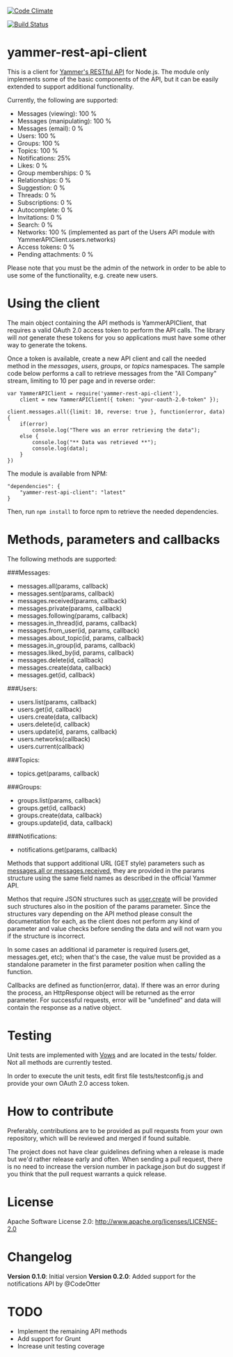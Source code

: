 [![Code Climate](https://codeclimate.com/github/oscarrenalias/yammer-rest-api-client-node.png)](https://codeclimate.com/github/oscarrenalias/yammer-rest-api-client-node)

[![Build Status](https://travis-ci.org/oscarrenalias/yammer-rest-api-client-node.png?branch=master)](https://travis-ci.org/oscarrenalias/yammer-rest-api-client-node)

yammer-rest-api-client
======================
This is a client for [Yammer's RESTful API](https://developer.yammer.com/api) for Node.js. The module only implements some of the basic components of the API, but it can be easily extended to support additional functionality.

Currently, the following are supported:

* Messages (viewing): 100 %
* Messages (manipulating): 100 %
* Messages (email): 0 %
* Users: 100 % 
* Groups: 100 %
* Topics: 100 %
* Notifications: 25%
* Likes: 0 %
* Group memberships: 0 %
* Relationships: 0 %
* Suggestion: 0 %
* Threads: 0 %
* Subscriptions: 0 %
* Autocomplete: 0 %
* Invitations: 0 %
* Search: 0 %
* Networks: 100 % (implemented as part of the Users API module with YammerAPIClient.users.networks)
* Access tokens: 0 %
* Pending attachments: 0 %

Please note that you must be the admin of the network in order to be able to use some of the functionality, e.g. create new users.

Using the client
================

The main object containing the API methods is YammerAPIClient, that requires a valid OAuth 2.0 access token to perform the API calls. The library will *not* generate these tokens for you so applications must have some other way to generate the tokens.

Once a token is available, create a new API client and call the needed method in the _messages_, _users_, _groups_, or _topics_ namespaces. The sample code below performs a call to retrieve messages from the "All Company" stream, limiting to 10 per page and in reverse order:

```
var YammerAPIClient = require('yammer-rest-api-client'),
	client = new YammerAPIClient({ token: "your-oauth-2.0-token" });

client.messages.all({limit: 10, reverse: true }, function(error, data) {
	if(error)
		console.log("There was an error retrieving the data");
	else {
		console.log("** Data was retrieved **");
		console.log(data);
	}
})
```

The module is available from NPM:

```
"dependencies": {
    "yammer-rest-api-client": "latest"
}
```

Then, run ```npm install``` to force npm to retrieve the needed dependencies.

Methods, parameters and callbacks
=================================

The following methods are supported:

###Messages:
* messages.all(params, callback)
* messages.sent(params, callback)
* messages.received(params, callback)
* messages.private(params, callback)
* messages.following(params, callback)
* messages.in_thread(id, params, callback)
* messages.from_user(id, params, callback)
* messages.about_topic(id, params, callback)
* messages.in_group(id, params, callback)
* messages.liked_by(id, params, callback)
* messages.delete(id, callback)
* messages.create(data, callback)
* messages.get(id, callback)

###Users:
* users.list(params, callback)
* users.get(id, callback)
* users.create(data, callback)
* users.delete(id, callback)
* users.update(id, params, callback)
* users.networks(callback)
* users.current(callback)

###Topics:
* topics.get(params, callback)

###Groups:
* groups.list(params, callback)
* groups.get(id, callback)
* groups.create(data, callback)
* groups.update(id, data, callback)

###Notifications:
* notifications.get(params, callback)

Methods that support additional URL (GET style) parameters such as [messages.all or messages.received](https://developer.yammer.com/api/#message-viewing), they are provided in the params structure using the same field names as described in the official Yammer API. 

Methos that require JSON structures such as [user.create](https://developer.yammer.com/api/#users) will be provided such structures also in the position of the params parameter. Since the structures vary depending on the API method please consult the documentation for each, as the client does not perform any kind of parameter and value checks before sending the data and will not warn you if the structure is incorrect.

In some cases an additional id parameter is required (users.get, messages.get, etc); when that's the case, the value must be provided as a standalone parameter in the first parameter position when calling the function.

Callbacks are defined as function(error, data). If there was an error during the process, an HttpResponse object will be returned as the error parameter. For successful requests, error will be "undefined" and data will contain the response as a native object.

Testing
=======
Unit tests are implemented with [Vows](http://vowsjs.org) and are located in the tests/ folder. Not all methods are currently tested.

In order to execute the unit tests, edit first file tests/testconfig.js and provide your own OAuth 2.0 access token.

How to contribute
=================
Preferably, contributions are to be provided as pull requests from your own repository, which will be reviewed and merged if found suitable.

The project does not have clear guidelines defining when a release is made but we'd rather release early and often. When sending a pull request, there is no need to increase the version number in package.json but do suggest if you think that the pull request warrants a quick release. 

License
========
Apache Software License 2.0: http://www.apache.org/licenses/LICENSE-2.0

Changelog
=========
**Version 0.1.0**: Initial version
**Version 0.2.0**: Added support for the notifications API by @CodeOtter

TODO
====
* Implement the remaining API methods
* Add support for Grunt
* Increase unit testing coverage
